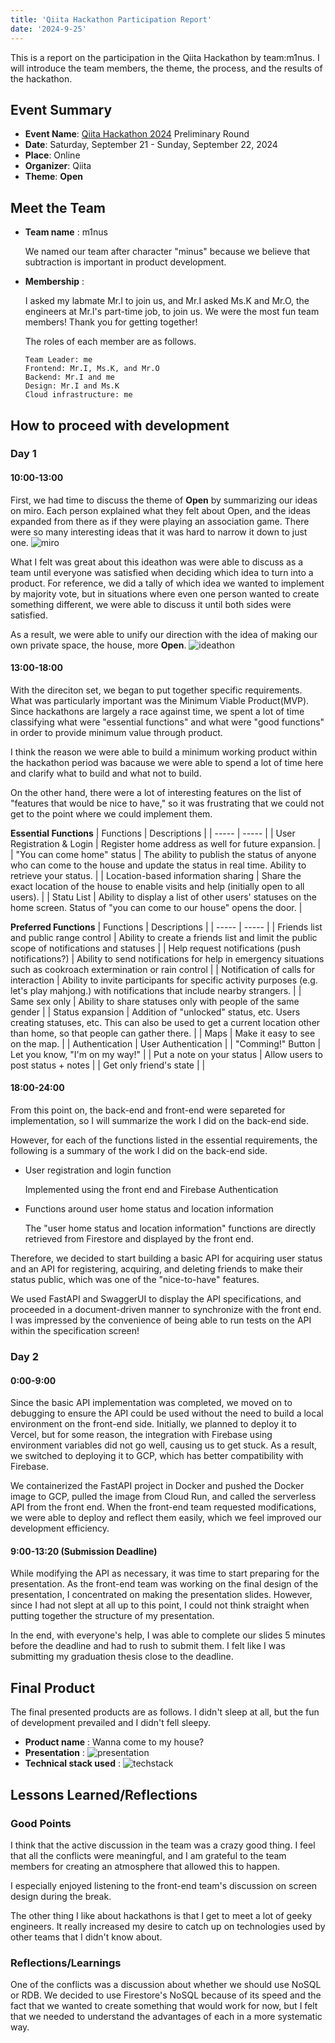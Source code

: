```yaml
---
title: 'Qiita Hackathon Participation Report'
date: '2024-9-25'
---
```


This is a report on the participation in the Qiita Hackathon by team:m1nus. I will introduce the team members, the theme, the process, and the results of the hackathon.

## Event Summary
- **Event Name**: [Qiita Hackathon 2024](https://qiita.com/official-campaigns/hackathon/2024) Preliminary Round
- **Date**: Saturday, September 21 - Sunday, September 22, 2024
- **Place**: Online
- **Organizer**: Qiita
- **Theme**: **Open**

## Meet the Team

- **Team name** : m1nus

  We named our team after character "minus" because we believe that subtraction is important in product development.

- **Membership** :

  I asked my labmate Mr.I to join us, and Mr.I asked Ms.K and Mr.O, the engineers at Mr.I's part-time job, to join us. We were the most fun team members! Thank you for getting together!

  The roles of each member are as follows.
  ```
  Team Leader: me
  Frontend: Mr.I, Ms.K, and Mr.O
  Backend: Mr.I and me
  Design: Mr.I and Ms.K
  Cloud infrastructure: me
  ```

## How to proceed with development
### Day 1
#### 10:00-13:00
First, we had time to discuss the theme of **Open** by summarizing our ideas on miro. Each person explained what they felt about Open, and the ideas expanded from there as if they were playing an association game. There were so many interesting ideas that it was hard to narrow it down to just one.
![miro](/images/blogs/1/miro.png)

What I felt was great about this ideathon was were able to discuss as a team until everyone was satisfied when deciding which idea to turn into a product. For reference, we did a tally of which idea we wanted to implement by majority vote, but in situations where even one person wanted to create something different, we were able to discuss it until both sides were satisfied.

As a result, we were able to unify our direction with the idea of making our own private space, the house, more **Open**.
![ideathon](/images/blogs/1/ideathon.png)

#### 13:00-18:00
With the direciton set, we began to put together specific requirements. What was particularly important was the Minimum Viable Product(MVP). Since hackathons are largely a race against time, we spent a lot of time classifying what were "essential functions" and what were "good functions" in order to provide minimum value through product.

I think the reason we were able to build a minimum working product within the hackathon period was bacause we were able to spend a lot of time here and clarify what to build and what not to build.

On the other hand, there were a lot of interesting features on the list of "features that would be nice to have," so it was frustrating that we could not get to the point where we could implement them.

**Essential Functions**
| Functions | Descriptions |
| ----- | ----- |
| User Registration & Login | Register home address as well for future expansion. |
| "You can come home" status | The ability to publish the status of anyone who can come to the house and update the status in real time. Ability to retrieve your status. |
| Location-based information sharing | Share the exact location of the house to enable visits and help (initially open to all users). |
| Statu List | Ability to display a list of other users' statuses on the home screen. Status of "you can come to our house" opens the door. |

**Preferred Functions**
| Functions | Descriptions |
| ----- | ----- |
| Friends list and public range control | Ability to create a friends list and limit the public scope of notifications and statuses |
| Help request notifications (push notifications?) | Ability to send notifications for help in emergency situations such as cookroach extermination or rain control |
| Notification of calls for interaction | Ability to invite participants for specific activity purposes (e.g. let's play mahjong.) with notifications that include nearby strangers. |
| Same sex only | Ability to share statuses only with people of the same gender |
| Status expansion | Addition of "unlocked" status, etc. Users creating statuses, etc. This can also be used to get a current location other than home, so that people can gather there. |
| Maps | Make it easy to see on the map. |
| Authentication | User Authentication |
| "Comming!" Button | Let you know, "I'm on my way!" |
| Put a note on your status | Allow users to post status + notes |
| Get only friend's state |  |

#### 18:00-24:00
From this point on, the back-end and front-end were separeted for implementation, so I will summarize the work I did on the back-end side.

However, for each of the functions listed in the essential requirements, the following is a summary of the work I did on the back-end side.
- User registration and login function

  Implemented using the front end and Firebase Authentication

- Functions around user home status and location information

  The "user home status and location information" functions are directly retrieved from Firestore and displayed by the front end.

Therefore, we decided to start building a basic API for acquiring user status and an API for registering, acquiring, and deleting friends to make their status public, which was one of the "nice-to-have" features.

We used FastAPI and SwaggerUI to display the API specifications, and proceeded in a document-driven manner to synchronize with the front end. I was impressed by the convenience of being able to run tests on the API within the specification screen!

### Day 2
#### 0:00-9:00
Since the basic API implementation was completed, we moved on to debugging to ensure the API could be used without the need to build a local environment on the front-end side. Initially, we planned to deploy it to Vercel, but for some reason, the integration with Firebase using environment variables did not go well, causing us to get stuck. As a result, we switched to deploying it to GCP, which has better compatibility with Firebase.

We containerized the FastAPI project in Docker and pushed the Docker image to GCP, pulled the image from Cloud Run, and called the serverless API from the front end. When the front-end team requested modifications, we were able to deploy and reflect them easily, which we feel improved our development efficiency.

#### 9:00-13:20 (Submission Deadline)
While modifying the API as necessary, it was time to start preparing for the presentation. As the  front-end team was working on the final design of the presentation, I concentrated on making the presentation slides. However, since I had not slept at all up to this point, I could not think straight when putting together the structure of my presentation.

In the end, with everyone's help, I was able to complete our slides 5 minutes before the deadline and had to rush to submit them. I felt like I was submitting my graduation thesis close to the deadline.

## Final Product
The final presented products are as follows. I didn't sleep at all, but the fun of development prevailed and I didn't fell sleepy.
- **Product name** : Wanna come to my house?
- **Presentation** :
  ![presentation](/images/blogs/1/presentation.png)
- **Technical stack used** :
  ![techstack](/images/blogs/1/techstack.png)

## Lessons Learned/Reflections
### **Good Points**
I think that the active discussion in the team was a crazy good thing. I feel that all the conflicts were meaningful, and I am grateful to the team members for creating an atmosphere that allowed this to happen.

I especially enjoyed listening to the front-end team's discussion on screen design during the break.

The other thing I like about hackathons is that I get to meet a lot of geeky engineers. It really increased my desire to catch up on technologies used by other teams that I didn't know about.

### **Reflections/Learnings**
One of the conflicts was a discussion about whether we should use NoSQL or RDB. We decided to use Firestore's NoSQL because of its speed and the fact that we wanted to create something that would work for now, but I felt that we needed to understand the advantages of each in a more systematic way.